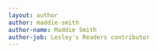 ```yaml
---
layout: author
author: maddie-smith
author-name: Maddie Smith
author-job: Lesley's Readers contributor
---
```


